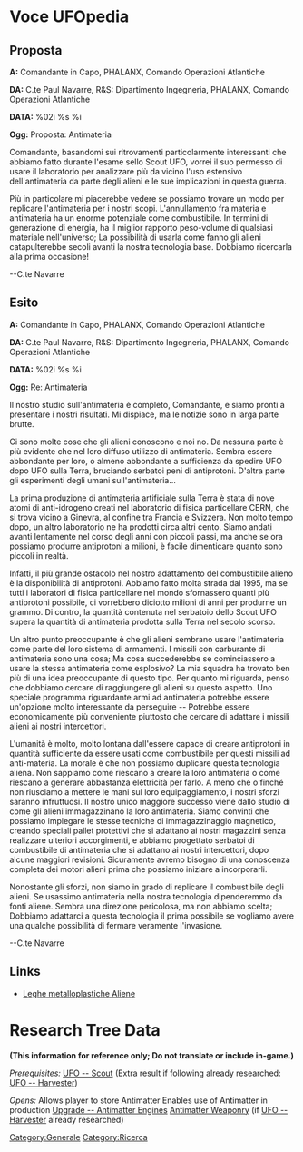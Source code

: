 # Voce UFOpedia

## Proposta

**A:** Comandante in Capo, PHALANX, Comando Operazioni Atlantiche

**DA:** C.te Paul Navarre, R&S: Dipartimento Ingegneria, PHALANX,
Comando Operazioni Atlantiche

**DATA:** %02i %s %i

**Ogg:** Proposta: Antimateria

Comandante, basandomi sui ritrovamenti particolarmente interessanti che
abbiamo fatto durante l'esame sello Scout UFO, vorrei il suo permesso di
usare il laboratorio per analizzare più da vicino l'uso estensivo
dell'antimateria da parte degli alieni e le sue implicazioni in questa
guerra.

Più in particolare mi piacerebbe vedere se possiamo trovare un modo per
replicare l'antimateria per i nostri scopi. L'annullamento fra materia e
antimateria ha un enorme potenziale come combustibile. In termini di
generazione di energia, ha il miglior rapporto peso-volume di qualsiasi
materiale nell'universo; La possibilità di usarla come fanno gli alieni
catapulterebbe secoli avanti la nostra tecnologia base. Dobbiamo
ricercarla alla prima occasione!

--C.te Navarre

## Esito

**A:** Comandante in Capo, PHALANX, Comando Operazioni Atlantiche

**DA:** C.te Paul Navarre, R&S: Dipartimento Ingegneria, PHALANX,
Comando Operazioni Atlantiche

**DATA:** %02i %s %i

**Ogg:** Re: Antimateria

Il nostro studio sull'antimateria è completo, Comandante, e siamo pronti
a presentare i nostri risultati. Mi dispiace, ma le notizie sono in
larga parte brutte.

Ci sono molte cose che gli alieni conoscono e noi no. Da nessuna parte è
più evidente che nel loro diffuso utilizzo di antimateria. Sembra essere
abbondante per loro, o almeno abbondante a sufficienza da spedire UFO
dopo UFO sulla Terra, bruciando serbatoi peni di antiprotoni. D'altra
parte gli esperimenti degli umani sull'antimateria...

La prima produzione di antimateria artificiale sulla Terra è stata di
nove atomi di anti-idrogeno creati nel laboratorio di fisica
particellare CERN, che si trova vicino a Ginevra, al confine tra Francia
e Svizzera. Non molto tempo dopo, un altro laboratorio ne ha prodotti
circa altri cento. Siamo andati avanti lentamente nel corso degli anni
con piccoli passi, ma anche se ora possiamo produrre antiprotoni a
milioni, è facile dimenticare quanto sono piccoli in realtà.

Infatti, il più grande ostacolo nel nostro adattamento del combustibile
alieno è la disponibilità di antiprotoni. Abbiamo fatto molta strada dal
1995, ma se tutti i laboratori di fisica particellare nel mondo
sfornassero quanti più antiprotoni possibile, ci vorrebbero diciotto
milioni di anni per produrne un grammo. Di contro, la quantità contenuta
nel serbatoio dello Scout UFO supera la quantità di antimateria prodotta
sulla Terra nel secolo scorso.

Un altro punto preoccupante è che gli alieni sembrano usare
l'antimateria come parte del loro sistema di armamenti. I missili con
carburante di antimateria sono una cosa; Ma cosa succederebbe se
cominciassero a usare la stessa antimateria come esplosivo? La mia
squadra ha trovato ben più di una idea preoccupante di questo tipo. Per
quanto mi riguarda, penso che dobbiamo cercare di raggiungere gli alieni
su questo aspetto. Uno speciale programma riguardante armi ad
antimateria potrebbe essere un'opzione molto interessante da perseguire
-- Potrebbe essere economicamente più conveniente piuttosto che cercare
di adattare i missili alieni ai nostri intercettori.

L'umanità è molto, molto lontana dall'essere capace di creare
antiprotoni in quantità sufficiente da essere usati come combustibile
per questi missili ad anti-materia. La morale è che non possiamo
duplicare questa tecnologia aliena. Non sappiamo come riescano a creare
la loro antimateria o come riescano a generare abbastanza elettricità
per farlo. A meno che o finché non riusciamo a mettere le mani sul loro
equipaggiamento, i nostri sforzi saranno infruttuosi. Il nostro unico
maggiore successo viene dallo studio di come gli alieni immagazzinano la
loro antimateria. Siamo convinti che possiamo impiegare le stesse
tecniche di immagazzinaggio magnetico, creando speciali pallet
protettivi che si adattano ai nostri magazzini senza realizzare
ulteriori accorgimenti, e abbiamo progettato serbatoi di combustibile di
antimateria che si adattano ai nostri intercettori, dopo alcune maggiori
revisioni. Sicuramente avremo bisogno di una conoscenza completa dei
motori alieni prima che possiamo iniziare a incorporarli.

Nonostante gli sforzi, non siamo in grado di replicare il combustibile
degli alieni. Se usassimo antimateria nella nostra tecnologia
dipenderemmo da fonti aliene. Sembra una direzione pericolosa, ma non
abbiamo scelta; Dobbiamo adattarci a questa tecnologia il prima
possibile se vogliamo avere una qualche possibilità di fermare veramente
l'invasione.

--C.te Navarre

## Links

- [Leghe metalloplastiche
  Aliene](Ricerca_&_Sviluppo/Leghe_metalloplastiche_Aliene "wikilink")

# Research Tree Data

**(This information for reference only; Do not translate or include
in-game.)**

*Prerequisites:* [UFO -- Scout](UFO/Scout "wikilink") (Extra result if
following already researched: [UFO --
Harvester](UFO/Harvester "wikilink"))

*Opens:* Allows player to store Antimatter Enables use of Antimatter in
production [Upgrade -- Antimatter
Engines](Aircraft_Equipment/Upgrades/Antimatter_Engines "wikilink")
[Antimatter Weaponry](Research/Antimatter_Weaponry "wikilink") (if [UFO
-- Harvester](UFO/Harvester "wikilink") already researched)

[Category:Generale](Category:Generale "wikilink")
[Category:Ricerca](Category:Ricerca "wikilink")
